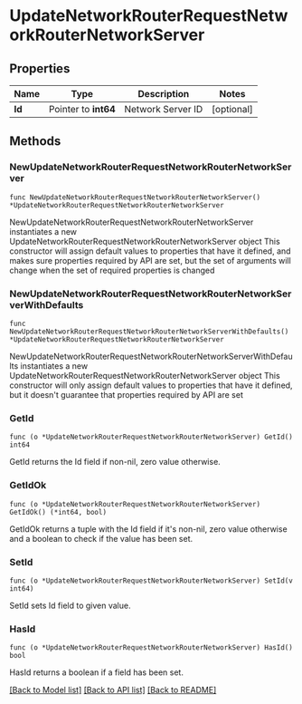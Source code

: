# UpdateNetworkRouterRequestNetworkRouterNetworkServer

## Properties

Name | Type | Description | Notes
------------ | ------------- | ------------- | -------------
**Id** | Pointer to **int64** | Network Server ID | [optional] 

## Methods

### NewUpdateNetworkRouterRequestNetworkRouterNetworkServer

`func NewUpdateNetworkRouterRequestNetworkRouterNetworkServer() *UpdateNetworkRouterRequestNetworkRouterNetworkServer`

NewUpdateNetworkRouterRequestNetworkRouterNetworkServer instantiates a new UpdateNetworkRouterRequestNetworkRouterNetworkServer object
This constructor will assign default values to properties that have it defined,
and makes sure properties required by API are set, but the set of arguments
will change when the set of required properties is changed

### NewUpdateNetworkRouterRequestNetworkRouterNetworkServerWithDefaults

`func NewUpdateNetworkRouterRequestNetworkRouterNetworkServerWithDefaults() *UpdateNetworkRouterRequestNetworkRouterNetworkServer`

NewUpdateNetworkRouterRequestNetworkRouterNetworkServerWithDefaults instantiates a new UpdateNetworkRouterRequestNetworkRouterNetworkServer object
This constructor will only assign default values to properties that have it defined,
but it doesn't guarantee that properties required by API are set

### GetId

`func (o *UpdateNetworkRouterRequestNetworkRouterNetworkServer) GetId() int64`

GetId returns the Id field if non-nil, zero value otherwise.

### GetIdOk

`func (o *UpdateNetworkRouterRequestNetworkRouterNetworkServer) GetIdOk() (*int64, bool)`

GetIdOk returns a tuple with the Id field if it's non-nil, zero value otherwise
and a boolean to check if the value has been set.

### SetId

`func (o *UpdateNetworkRouterRequestNetworkRouterNetworkServer) SetId(v int64)`

SetId sets Id field to given value.

### HasId

`func (o *UpdateNetworkRouterRequestNetworkRouterNetworkServer) HasId() bool`

HasId returns a boolean if a field has been set.


[[Back to Model list]](../README.md#documentation-for-models) [[Back to API list]](../README.md#documentation-for-api-endpoints) [[Back to README]](../README.md)


